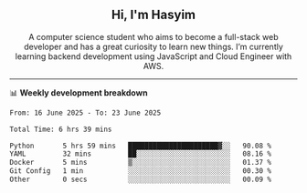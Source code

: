 <h2 align="center">Hi, I'm Hasyim</h2>

<p align="center">A computer science student who aims to become a full-stack web developer and has a great curiosity to learn new things. I’m currently learning backend development using JavaScript and Cloud Engineer with AWS.</p>

---

📊 **Weekly development breakdown**

<!--START_SECTION:waka-->

```txt
From: 16 June 2025 - To: 23 June 2025

Total Time: 6 hrs 39 mins

Python       5 hrs 59 mins   ██████████████████████▓░░   90.08 %
YAML         32 mins         ██░░░░░░░░░░░░░░░░░░░░░░░   08.16 %
Docker       5 mins          ▒░░░░░░░░░░░░░░░░░░░░░░░░   01.37 %
Git Config   1 min           ░░░░░░░░░░░░░░░░░░░░░░░░░   00.30 %
Other        0 secs          ░░░░░░░░░░░░░░░░░░░░░░░░░   00.09 %
```

<!--END_SECTION:waka-->

<!-- - You can reach me on **hasyim11c@gmail.com** -->
